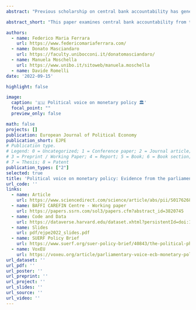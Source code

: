 ```yaml
---
abstract: "Previous scholarship on central bank accountability has generally focused on monetary authorities’ deeds and words while largely ignoring the other side of the accountability relationship, namely politicians' voice on monetary policy. This raises a fundamental question: what are central banks held accountable for by elected officials? To answer this question, we employ structural topic models on a new dataset of the Monetary Dialogues between the Members of the European Parliament (MEPs) and the President of the European Central Bank (ECB) from 1999 to 2019. Our findings are twofold. First, we uncover differences in how MEPs keep the ECB accountable for its primary, price stability objective. We show that European politicians also attempt to keep the central bank accountable for a broader set of issues that are connected with, but distinct from, the central bank’s primary goal. Second, we show that unemployment is a key explanatory variable for the political voice articulated by individual MEPs in accountability settings. In particular, higher rates of domestic unemployment lead MEPs to devote less voice on issues related to the ECB’s primary mission. These findings reveal the existence of a “political” Phillips curve reaction function, which enriches our understanding of the principal–agent accountability relationship between politicians and central bankers."

abstract_short: "This paper examines central bank accountability from the perspective of politicians' voice on monetary policy, using structural topic models on Monetary Dialogues between MEPs and the ECB President from 1999 to 2019. Findings reveal that MEPs hold the ECB accountable for issues beyond its primary price stability objective, with domestic unemployment rates significantly influencing MEPs' focus in accountability settings, suggesting a 'political' Phillips curve reaction function."

authors:
  - name: Federico Maria Ferrara
    url: https://www.federicomariaferrara.com/
  - name: Donato Masciandaro
    url: https://faculty.unibocconi.it/donatomasciandaro/
  - name: Manuela Moschella
    url: https://www.unibo.it/sitoweb/manuela.moschella
  - name: Davide Romelli
date: '2022-09-15'

highlight: false

image:
  caption: '🇪🇺 Political voice on monetary policy 🏛️'
  focal_point: ""
  preview_only: false

math: false
projects: []
publication: European Journal of Political Economy
publication_short: EJPE
# Publication type.
# Legend: 0 = Uncategorized; 1 = Conference paper; 2 = Journal article;
# 3 = Preprint / Working Paper; 4 = Report; 5 = Book; 6 = Book section;
# 7 = Thesis; 8 = Patent
publication_types: ["2"]
selected: true
title: 'Political voice on monetary policy: Evidence from the parliamentary hearings of the European Central Bank'
url_code: ''
links:
  - name: Article
    url: https://www.sciencedirect.com/science/article/abs/pii/S0176268021001178?via%3Dihub
  - name: BAFFI CAREFIN Centre - Working paper
    url: https://papers.ssrn.com/sol3/papers.cfm?abstract_id=3820745
  - name: Code and Data
    url: https://dataverse.harvard.edu/dataset.xhtml?persistentId=doi:10.7910/DVN/PBNYL4
  - name: Slides
    url: pdf/ejpe2022_slides.pdf
  - name: SUERF Policy Brief
    url: https://www.suerf.org/suer-policy-brief/40843/the-political-phillips-curve-in-the-euro-area-parliamentary-voice-on-ecb-monetary-policy
  - name: VoxEU
    url: https://voxeu.org/article/parliamentary-voice-ecb-monetary-policy
url_dataset: ''
url_pdf: ''
url_poster: ''
url_preprint: ''
url_project: ''
url_slides: ''
url_source: ''
url_video: ''
---
```


